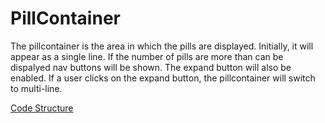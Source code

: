 # PillContainer
The pillcontainer is the area in which the pills are displayed. Initially, it will appear as a single line. If the number of pills are more than can be dispalyed nav buttons will be shown. The expand button will also be enabled. If a user clicks on the expand button, the pillcontainer will switch to multi-line.

[Code Structure](docs/Structure.md)